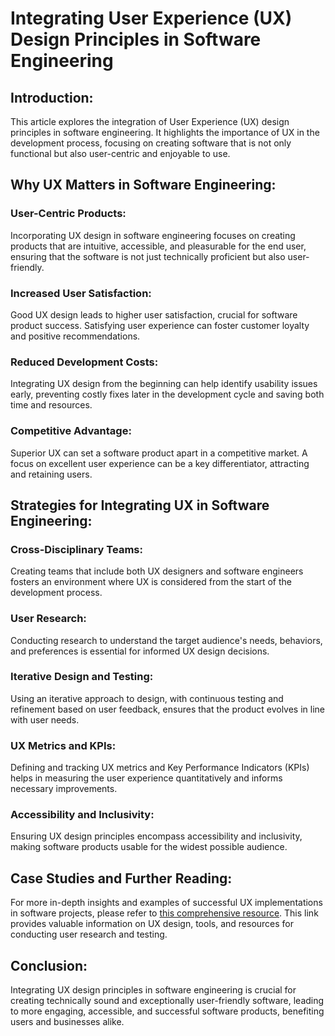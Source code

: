 # Integrating User Experience (UX) Design Principles in Software Engineering

## Introduction:
This article explores the integration of User Experience (UX) design principles in software engineering. It highlights the importance of UX in the development process, focusing on creating software that is not only functional but also user-centric and enjoyable to use.

## Why UX Matters in Software Engineering:

### User-Centric Products:
Incorporating UX design in software engineering focuses on creating products that are intuitive, accessible, and pleasurable for the end user, ensuring that the software is not just technically proficient but also user-friendly.

### Increased User Satisfaction:
Good UX design leads to higher user satisfaction, crucial for software product success. Satisfying user experience can foster customer loyalty and positive recommendations.

### Reduced Development Costs:
Integrating UX design from the beginning can help identify usability issues early, preventing costly fixes later in the development cycle and saving both time and resources.

### Competitive Advantage:
Superior UX can set a software product apart in a competitive market. A focus on excellent user experience can be a key differentiator, attracting and retaining users.

## Strategies for Integrating UX in Software Engineering:

### Cross-Disciplinary Teams:
Creating teams that include both UX designers and software engineers fosters an environment where UX is considered from the start of the development process.

### User Research:
Conducting research to understand the target audience's needs, behaviors, and preferences is essential for informed UX design decisions.

### Iterative Design and Testing:
Using an iterative approach to design, with continuous testing and refinement based on user feedback, ensures that the product evolves in line with user needs.

### UX Metrics and KPIs:
Defining and tracking UX metrics and Key Performance Indicators (KPIs) helps in measuring the user experience quantitatively and informs necessary improvements.

### Accessibility and Inclusivity:
Ensuring UX design principles encompass accessibility and inclusivity, making software products usable for the widest possible audience.

## Case Studies and Further Reading:
For more in-depth insights and examples of successful UX implementations in software projects, please refer to [this comprehensive resource](https://www.nngroup.com/articles/doing-ux-agile-world/). This link provides valuable information on UX design, tools, and resources for conducting user research and testing.

## Conclusion:
Integrating UX design principles in software engineering is crucial for creating technically sound and exceptionally user-friendly software, leading to more engaging, accessible, and successful software products, benefiting users and businesses alike.


